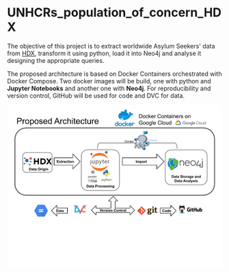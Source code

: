 # UNHCRs_population_of_concern_HDX

The objective of this project is to extract worldwide Asylum Seekers' data from [HDX](https://data.humdata.org/), transform it using python, load it into Neo4j and analyse it designing the appropriate queries.

The proposed architecture is based on Docker Containers orchestrated with Docker Compose.  Two docker images will be build, one with python and **Jupyter Notebooks** and another one with **Neo4j**. For reproducibility and version control, GitHub will be used for code and DVC for data.

![architecture](figures/ProposedArchitecture.png)
